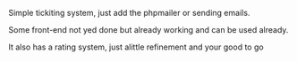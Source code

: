 Simple tickiting system, just add the phpmailer or sending emails.

Some front-end not yed done but already working and can be used already.

It also has a rating system, just alittle refinement and your good to go
